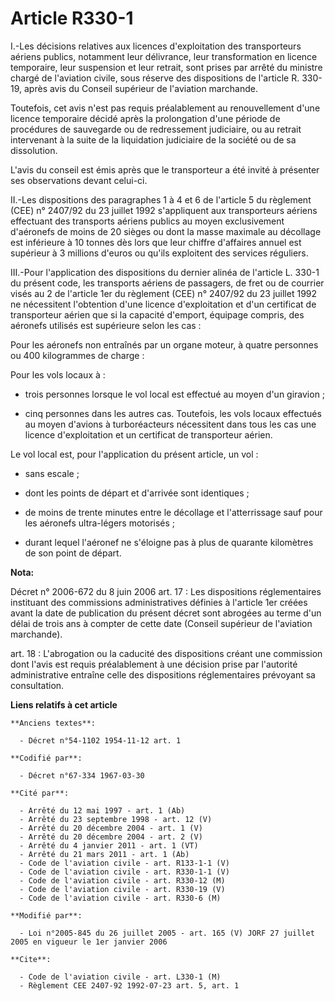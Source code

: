 # Article R330-1

I.-Les décisions relatives aux licences d'exploitation des transporteurs aériens publics, notamment leur délivrance, leur
transformation en licence temporaire, leur suspension et leur retrait, sont prises par arrêté du ministre chargé de
l'aviation civile, sous réserve des dispositions de l'article R. 330-19, après avis du Conseil supérieur de l'aviation
marchande. 

Toutefois, cet avis n'est pas requis préalablement au renouvellement d'une licence temporaire décidé après la prolongation
d'une période de procédures de sauvegarde ou de redressement judiciaire, ou au retrait intervenant à la suite de la
liquidation judiciaire de la société ou de sa dissolution. 

L'avis du conseil est émis après que le transporteur a été invité à présenter ses observations devant celui-ci. 

II.-Les dispositions des paragraphes 1 à 4 et 6 de l'article 5 du règlement (CEE) n° 2407/92 du 23 juillet 1992 s'appliquent
aux transporteurs aériens effectuant des transports aériens publics au moyen exclusivement d'aéronefs de moins de 20 sièges
ou dont la masse maximale au décollage est inférieure à 10 tonnes dès lors que leur chiffre d'affaires annuel est supérieur à
3 millions d'euros ou qu'ils exploitent des services réguliers. 

III.-Pour l'application des dispositions du dernier alinéa de l'article L. 330-1 du présent code, les transports aériens de
passagers, de fret ou de courrier visés au 2 de l'article 1er du règlement (CEE) n° 2407/92 du 23 juillet 1992 ne nécessitent
l'obtention d'une licence d'exploitation et d'un certificat de transporteur aérien que si la capacité d'emport, équipage
compris, des aéronefs utilisés est supérieure selon les cas : 

Pour les aéronefs non entraînés par un organe moteur, à quatre personnes ou 400 kilogrammes de charge : 

Pour les vols locaux à :

- trois personnes lorsque le vol local est effectué au moyen d'un giravion ;

- cinq personnes dans les autres cas. Toutefois, les vols locaux effectués au moyen d'avions à turboréacteurs nécessitent
dans tous les cas une licence d'exploitation et un certificat de transporteur aérien. 

Le vol local est, pour l'application du présent article, un vol :

- sans escale ;

- dont les points de départ et d'arrivée sont identiques ;

- de moins de trente minutes entre le décollage et l'atterrissage sauf pour les aéronefs ultra-légers motorisés ;

- durant lequel l'aéronef ne s'éloigne pas à plus de quarante kilomètres de son point de départ.

**Nota:**

Décret n° 2006-672 du 8 juin 2006 art. 17 : Les dispositions réglementaires instituant des commissions administratives
définies à l'article 1er créées avant la date de publication du présent décret sont abrogées au terme d'un délai de trois ans
à compter de cette date (Conseil supérieur de l'aviation marchande).

art. 18 : L'abrogation ou la caducité des dispositions créant une commission dont l'avis est requis préalablement à une
décision prise par l'autorité administrative entraîne celle des dispositions réglementaires prévoyant sa consultation.

**Liens relatifs à cet article**

	**Anciens textes**:

	  - Décret n°54-1102 1954-11-12 art. 1

	**Codifié par**:

	  - Décret n°67-334 1967-03-30

	**Cité par**:

	  - Arrêté du 12 mai 1997 - art. 1 (Ab)
	  - Arrêté du 23 septembre 1998 - art. 12 (V)
	  - Arrêté du 20 décembre 2004 - art. 1 (V)
	  - Arrêté du 20 décembre 2004 - art. 2 (V)
	  - Arrêté du 4 janvier 2011 - art. 1 (VT)
	  - Arrêté du 21 mars 2011 - art. 1 (Ab)
	  - Code de l'aviation civile - art. R133-1-1 (V)
	  - Code de l'aviation civile - art. R330-1-1 (V)
	  - Code de l'aviation civile - art. R330-12 (M)
	  - Code de l'aviation civile - art. R330-19 (V)
	  - Code de l'aviation civile - art. R330-6 (M)

	**Modifié par**:

	  - Loi n°2005-845 du 26 juillet 2005 - art. 165 (V) JORF 27 juillet 2005 en vigueur le 1er janvier 2006

	**Cite**:

	  - Code de l'aviation civile - art. L330-1 (M)
	  - Règlement CEE 2407-92 1992-07-23 art. 5, art. 1
